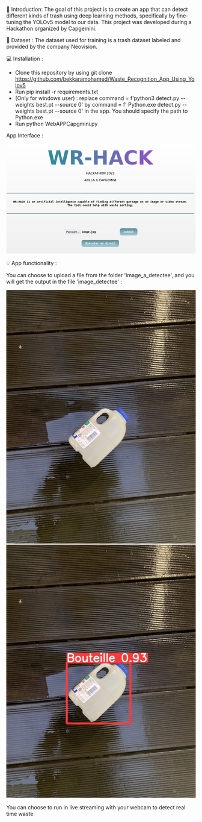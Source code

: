🎯 Introduction: The goal of this project is to create an app that can detect different kinds of trash using deep learning methods, specifically by fine-tuning the YOLOv5 model to our data. This project was developed during a Hackathon organized by Capgemini.

📂 Dataset : The dataset used for training is a trash dataset labeled and provided by the company Neovision.

💻 Installation :
* Clone this repository by using git clone https://github.com/bekkaramohamed/Waste_Recognition_App_Using_Yolov5
* Run pip install -r requirements.txt
* (Only for windows user) : replace command = f'python3 detect.py --weights best.pt --source 0' by command = f' Python.exe detect.py --weights best.pt --source 0' in the app. You should specify the path to Python.exe
* Run python WebAPPCapgmini.py

App Interface :

![Interface](WebApp/WR-interface.png)

💡 App functionality :

You can choose to upload a file from the folder 'image_a_detectee', and you will get the output in the file 'image_detectee' :
  
![Image_a_detectee](WebApp/images_a_detectee/image.jpg)
![Image_a_detectee](WebApp/images_detectee/image.jpg)

You can choose to run in live streaming with your webcam to detect real time waste

